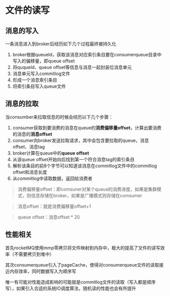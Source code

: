 # 文件的读写

## 消息的写入

一条消息进入到broker后经历如下几个过程最终被持久化

1. broker根据queueId，获取该消息对应索引条目要在consumerqueue目录中写入的偏移量，即queue offset
2. 将ququeId、queue offset等信息与消息一起封装位消息单元
3. 消息单元写入commitlog文件
4. 形成一个消息索引条目
5. 将索引条目写入queue文件

## 消息的拉取

当consumber来拉取信息的时候会经历以下几个步骤：

1. consumer获取到要消费的消息在queue的**消费偏移量offset**，计算出要消费的消息的**消息offset**
2. consumer向broker发送拉取请求，其中会包含要拉取的queue，消息offset、消息tag
3. broker计算在queue中的**queue offset**
4. 从该queue offset开始向后找到第一个符合消息tag的索引条目
5. 解析该条目的前8个字节可以知道该消息在commitlog文件中的commitlog offset和消息长度
6. 从commitlog中读取数据，返回给消费者

> 消费偏移量offset：即comsuner对某个queue的消费进度，如果是集群模式，则信息存储在broker，如果是广播模式则存储在comsumer

> 消息offset：就是消费偏移量offset+1

> queue offset：消息offset * 20

## 性能相关

首先rocketMQ使用mmp零拷贝将文件映射到内存中，极大的提高了文件的读写效率（不需要拷贝到堆中）

其次consumerqueue引入了pageCache，使得对consumerqueue文件的读取接近内存效率，同时数据写入为顺序写

唯一有可能对性能造成影响的可能就是commitlog文件的读取（写入都是顺序写），如果引入合适的系统IO调度算法，随机读的性能也会有所提升

